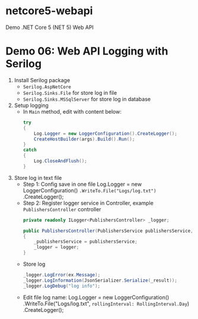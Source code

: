 # netcore5-webapi
Demo .NET Core 5 (NET 5) Web API


# Demo 06: Web API Logging with Serilog
1. Install Serilog package
    - ```Serilog.AspNetCore```
    - ```Serilog.Sinks.File``` for store log in file
    - ```Serilog.Sinks.MSSqlServer``` for store log in database
2. Setup logging
    - In ```Main``` method, edit with content below:
        ```cs
        try
        {
            Log.Logger = new LoggerConfiguration().CreateLogger();
            CreateHostBuilder(args).Build().Run();
        }
        catch
        {
            Log.CloseAndFlush();
        }
        ```
3. Store log in text file
    - Step 1: Config save in one file
        Log.Logger = new LoggerConfiguration()
            ```.WriteTo.File("Logs/log.txt")```
            .CreateLogger();
    - Step 2: Register logger service in Controller, example ```PublishersController``` controller
        ```cs
        private readonly ILogger<PublishersController> _logger;

        public PublishersController(PublishersService publishersService, ILogger<PublishersController> logger)
        {
            _publishersService = publishersService;
            _logger = logger;
        }
        ```
    - Store log
        ```cs
        _logger.LogError(ex.Message);
        _logger.LogInformation(JsonSerializer.Serialize(_result));
        _logger.LogDebug("log info");
        ```
    - Edit file log name:
        Log.Logger = new LoggerConfiguration()
                    .WriteTo.File("Logs/log.txt", ```rollingInterval: RollingInterval.Day```)
                    .CreateLogger();

